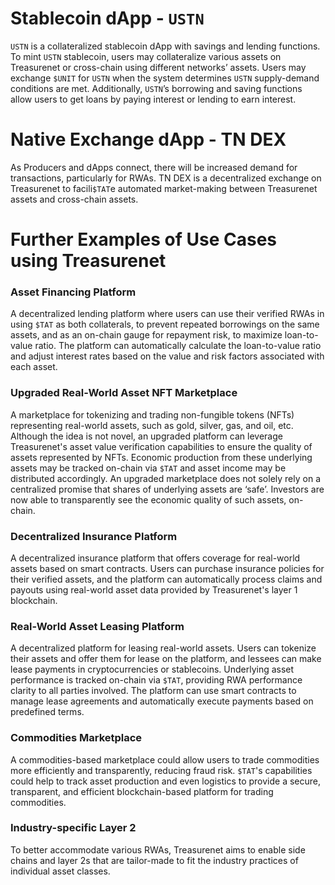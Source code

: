 

# Stablecoin dApp - `USTN`

`USTN` is a collateralized stablecoin dApp with savings and lending functions. To mint `USTN` stablecoin, users may collateralize various assets on Treasurenet or cross-chain using different networks’ assets. Users may exchange `$UNIT` for `USTN` when the system determines `USTN` supply-demand conditions are met. Additionally, `USTN`’s borrowing and saving functions allow users to get loans by paying interest or lending to earn interest.

# Native Exchange dApp - TN DEX

As Producers and dApps connect, there will be increased demand for transactions, particularly for RWAs. TN DEX is a decentralized exchange on Treasurenet to facili`$TAT`e automated market-making between Treasurenet assets and cross-chain assets.

# Further Examples of Use Cases using Treasurenet

### Asset Financing Platform

A decentralized lending platform where users can use their verified RWAs in using `$TAT` as both collaterals, to prevent repeated borrowings on the same assets, and as an on-chain gauge for repayment risk, to maximize loan-to-value ratio. The platform can automatically calculate the loan-to-value ratio and adjust interest rates based on the value and risk factors associated with each asset.

### Upgraded Real-World Asset NFT Marketplace

A marketplace for tokenizing and trading non-fungible tokens (NFTs) representing real-world assets, such as gold, silver, gas, and oil, etc. Although the idea is not novel, an upgraded platform can leverage Treasurenet's asset value verification capabilities to ensure the quality of assets represented by NFTs. Economic production from these underlying assets may be tracked on-chain via `$TAT` and asset income may be distributed accordingly. An upgraded marketplace does not solely rely on a centralized promise that shares of underlying assets are ‘safe’. Investors are now able to transparently see the economic quality of such assets, on-chain.

### Decentralized Insurance Platform

A decentralized insurance platform that offers coverage for real-world assets based on smart contracts. Users can purchase insurance policies for their verified assets, and the platform can automatically process claims and payouts using real-world asset data provided by Treasurenet's layer 1 blockchain.

### Real-World Asset Leasing Platform

A decentralized platform for leasing real-world assets. Users can tokenize their assets and offer them for lease on the platform, and lessees can make lease payments in cryptocurrencies or stablecoins. Underlying asset performance is tracked on-chain via `$TAT`, providing RWA performance clarity to all parties involved. The platform can use smart contracts to manage lease agreements and automatically execute payments based on predefined terms.

### Commodities Marketplace

A commodities-based marketplace could allow users to trade commodities more efficiently and transparently, reducing fraud risk. `$TAT`'s capabilities could help to track asset production and even logistics to provide a secure, transparent, and efficient blockchain-based platform for trading commodities.

### Industry-specific Layer 2

To better accommodate various RWAs, Treasurenet aims to enable side chains and layer 2s that are tailor-made to fit the industry practices of individual asset classes.